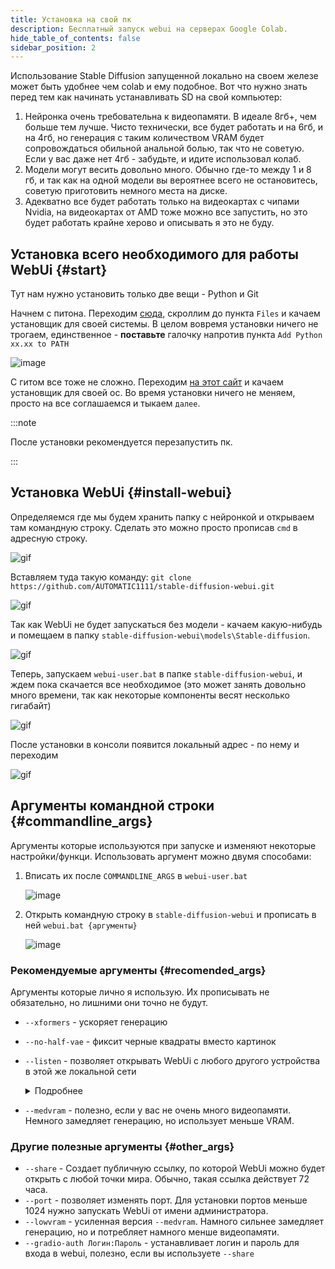 ```yaml
---
title: Установка на свой пк
description: Бесплатный запуск webui на серверах Google Colab.
hide_table_of_contents: false
sidebar_position: 2
---
```

Использование Stable Diffusion запущенной локально на своем железе может быть удобнее чем colab и ему подобное.
Вот что нужно знать перед тем как начинать устанавливать SD на свой компьютер:
1. Нейронка очень требовательна к видеопамяти. В идеале 8гб+, чем больше тем лучше. Чисто технически, все будет работать и на 6гб, и на 4гб, но генерация с таким количеством VRAM будет сопровождаться обильной анальной болью, так что не советую. Если у вас даже нет 4гб - забудьте, и идите использовал колаб.
2. Модели могут весить довольно много. Обычно где-то между 1 и 8 гб, и так как на одной модели вы вероятнее всего не остановитесь, советую приготовить немного места на диске.
3. Адекватно все будет работать только на видеокартах с чипами Nvidia, на видеокартах от AMD тоже можно все запустить, но это будет работать крайне херово и описывать я это не буду.

## Установка всего необходимого для работы WebUi {#start}

Тут нам нужно установить только две вещи - Python и Git

Начнем с питона. Переходим [сюда](https://www.python.org/downloads/release/python-3109/), скроллим до пункта `Files` и качаем установщик для своей системы. 
В целом вовремя установки ничего не трогаем, единственное - **поставьте** галочку напротив пункта `Add Python xx.xx to PATH`

![image](https://i.imgur.com/YWkGXhn.png)

С гитом все тоже не сложно. Переходим [на этот сайт](https://git-scm.com/downloads) и качаем установщик для своей ос.
Во время установки ничего не меняем, просто на все соглашаемся и тыкаем `далее`.

:::note

После установки рекомендуется перезапустить пк.

:::


## Установка WebUi {#install-webui}

Определяемся где мы будем хранить папку с нейронкой и открываем там командную строку. 
Сделать это можно просто прописав `cmd` в адресную строку.

![gif](https://i.imgur.com/se6U2uL.gif)

Вставляем туда такую команду:
`git clone https://github.com/AUTOMATIC1111/stable-diffusion-webui.git`

![gif](https://i.imgur.com/hmECibL.gif)

Так как WebUi не будет запускаться без модели - качаем какую-нибудь и помещаем в папку `stable-diffusion-webui\models\Stable-diffusion`.

![gif](https://i.imgur.com/Wvj5Kj3.gif)

Теперь, запускаем `webui-user.bat` в папке `stable-diffusion-webui`, и ждем пока скачается все необходимое (это может занять довольно много времени, так как некоторые компоненты весят несколько гигабайт)

![gif](https://i.imgur.com/jhBcPzH.gif)

После установки в консоли появится локальный адрес - по нему и переходим

![gif](https://i.imgur.com/UgS5j2q.gif)

## Аргументы командной строки {#commandline_args}
Аргументы которые используются при запуске и изменяют некоторые настройки/функци.
Использовать аргумент можно двумя способами:
1. Вписать их после  `COMMANDLINE_ARGS` в `webui-user.bat`

    ![image](https://i.imgur.com/owe9g2S.png) 

2. Открыть командную строку в `stable-diffusion-webui` и прописать в ней `webui.bat {аргументы}`

    ![image](https://i.imgur.com/B0yY31S.png)

### Рекомендуемые аргументы {#recomended_args}
Аргументы которые лично я использую. Их прописывать не обязательно, но лишними они точно не будут.
* `--xformers` - ускоряет генерацию
* `--no-half-vae` - фиксит черные квадраты вместо картинок 
* `--listen` - позволяет открывать WebUi с любого другого устройства в этой же локальной сети 

    <details>
    <summary>Подробнее</summary>
    <div>
    Лично я использовал это так: запускал webui на компьютере, и использовал через ноутбук сидя в другой комнате.
    Также его можно будет открыть на телефоне, или на любом другом устройстве находящемся в одной локальной сети с компьютером на котором запущен webui.

    Для того, чтоб открыть webui на другом устройстве, нужно вписать открыть ссылку формата `http://{локальный ip хоста}:{порт}/` также, вместо ip адреса можно использовать имя компьютера.
    Узнать свой локальный ip можно прописав `ipconfig` в командной строке.
    
    ![image](https://i.imgur.com/ZYt0H4l.png)

    В данном примере, адрес webui будет `http://192.168.1.101:{порт}/`

    ![image](https://i.imgur.com/En2JWv5.jpeg)
            
    </div>
    </details>
    
* `--medvram` - полезно, если у вас не очень много видеопамяти. Немного замедляет генерацию, но использует меньше VRAM.


### Другие полезные аргументы {#other_args}

* `--share` - Создает публичную ссылку, по которой WebUi можно будет открыть с любой точки мира. Обычно, такая ссылка действует 72 часа.
* `--port` - позволяет изменять порт. Для установки портов меньше 1024 нужно запускать WebUi от имени администратора.
* `--lowvram` - усиленная версия `--medvram`. Намного сильнее замедляет генерацию, но и потребляет намного менше видеопамяти.
* `--gradio-auth Логин:Пароль` - устанавливает логин и пароль для входа в webui, полезно, если вы используете `--share`
